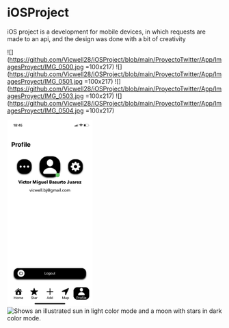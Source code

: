 # iOSProject
iOS project is a development for mobile devices, in which requests are made to an api, and the design was done with a bit of creativity

![](https://github.com/Vicwell28/iOSProject/blob/main/ProyectoTwitter/App/ImagesProyect/IMG_0500.jpg =100x217)
![](https://github.com/Vicwell28/iOSProject/blob/main/ProyectoTwitter/App/ImagesProyect/IMG_0501.jpg =100x217)
![](https://github.com/Vicwell28/iOSProject/blob/main/ProyectoTwitter/App/ImagesProyect/IMG_0503.jpg =100x217)
![](https://github.com/Vicwell28/iOSProject/blob/main/ProyectoTwitter/App/ImagesProyect/IMG_0504.jpg =100x217)

<img src="https://github.com/Vicwell28/iOSProject/blob/main/ProyectoTwitter/App/ImagesProyect/IMG_0504.jpg" width="200" />

<picture>
  <source media="(prefers-color-scheme: dark)" srcset="https://user-images.githubusercontent.com/25423296/163456776-7f95b81a-f1ed-45f7-b7ab-8fa810d529fa.png">
  <source media="(prefers-color-scheme: light)" srcset="https://user-images.githubusercontent.com/25423296/163456779-a8556205-d0a5-45e2-ac17-42d089e3c3f8.png">
  <img alt="Shows an illustrated sun in light color mode and a moon with stars in dark color mode." src="https://user-images.githubusercontent.com/25423296/163456779-a8556205-d0a5-45e2-ac17-42d089e3c3f8.png">
</picture>
